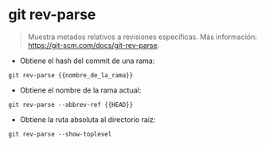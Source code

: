 # git rev-parse

> Muestra metados relativos a revisiones específicas.
> Más información: <https://git-scm.com/docs/git-rev-parse>.

- Obtiene el hash del commit de una rama:

`git rev-parse {{nombre_de_la_rama}}`

- Obtiene el nombre de la rama actual:

`git rev-parse --abbrev-ref {{HEAD}}`

- Obtiene la ruta absoluta al directorio raíz:

`git rev-parse --show-toplevel`
